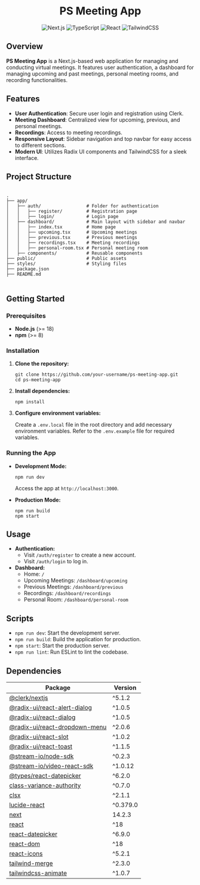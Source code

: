<h1 align="center">PS Meeting App</h1>

<p align="center">
  <img src="https://img.shields.io/badge/Next.js-14.2.3-blue.svg" alt="Next.js">
  <img src="https://img.shields.io/badge/TypeScript-5.0-blue.svg" alt="TypeScript">
  <img src="https://img.shields.io/badge/React-18.0-blue.svg" alt="React">
  <img src="https://img.shields.io/badge/TailwindCSS-3.4.1-blue.svg" alt="TailwindCSS">
</p>

<h2>Overview</h2>

<p><strong>PS Meeting App</strong> is a Next.js-based web application for managing and conducting virtual meetings. It features user authentication, a dashboard for managing upcoming and past meetings, personal meeting rooms, and recording functionalities.</p>

<h2>Features</h2>

<ul>
  <li><strong>User Authentication</strong>: Secure user login and registration using Clerk.</li>
  <li><strong>Meeting Dashboard</strong>: Centralized view for upcoming, previous, and personal meetings.</li>
  <li><strong>Recordings</strong>: Access to meeting recordings.</li>
  <li><strong>Responsive Layout</strong>: Sidebar navigation and top navbar for easy access to different sections.</li>
  <li><strong>Modern UI</strong>: Utilizes Radix UI components and TailwindCSS for a sleek interface.</li>
</ul>

<h2>Project Structure</h2>

<pre>
<code>
.
├── app/
│   ├── auth/                 # Folder for authentication
│   │   ├── register/         # Registration page
│   │   ├── login/            # Login page
│   ├── dashboard/            # Main layout with sidebar and navbar
│   │   ├── index.tsx         # Home page
│   │   ├── upcoming.tsx      # Upcoming meetings
│   │   ├── previous.tsx      # Previous meetings
│   │   ├── recordings.tsx    # Meeting recordings
│   │   ├── personal-room.tsx # Personal meeting room
│   ├── components/           # Reusable components
├── public/                   # Public assets
├── styles/                   # Styling files
├── package.json
├── README.md
</code>
</pre>

<h2>Getting Started</h2>

<h3>Prerequisites</h3>

<ul>
  <li><strong>Node.js</strong> (>= 18)</li>
  <li><strong>npm</strong> (>= 8)</li>
</ul>

<h3>Installation</h3>

<ol>
  <li><strong>Clone the repository:</strong>
    <pre><code>git clone https://github.com/your-username/ps-meeting-app.git
cd ps-meeting-app</code></pre>
  </li>
  <li><strong>Install dependencies:</strong>
    <pre><code>npm install</code></pre>
  </li>
  <li><strong>Configure environment variables:</strong>
    <p>Create a <code>.env.local</code> file in the root directory and add necessary environment variables. Refer to the <code>.env.example</code> file for required variables.</p>
  </li>
</ol>

<h3>Running the App</h3>

<ul>
  <li><strong>Development Mode:</strong>
    <pre><code>npm run dev</code></pre>
    <p>Access the app at <code>http://localhost:3000</code>.</p>
  </li>
  <li><strong>Production Mode:</strong>
    <pre><code>npm run build
npm start</code></pre>
  </li>
</ul>

<h2>Usage</h2>

<ul>
  <li><strong>Authentication:</strong>
    <ul>
      <li>Visit <code>/auth/register</code> to create a new account.</li>
      <li>Visit <code>/auth/login</code> to log in.</li>
    </ul>
  </li>
  <li><strong>Dashboard:</strong>
    <ul>
      <li>Home: <code>/</code></li>
      <li>Upcoming Meetings: <code>/dashboard/upcoming</code></li>
      <li>Previous Meetings: <code>/dashboard/previous</code></li>
      <li>Recordings: <code>/dashboard/recordings</code></li>
      <li>Personal Room: <code>/dashboard/personal-room</code></li>
    </ul>
  </li>
</ul>

<h2>Scripts</h2>

<ul>
  <li><code>npm run dev</code>: Start the development server.</li>
  <li><code>npm run build</code>: Build the application for production.</li>
  <li><code>npm start</code>: Start the production server.</li>
  <li><code>npm run lint</code>: Run ESLint to lint the codebase.</li>
</ul>

<h2>Dependencies</h2>

<table>
  <thead>
    <tr>
      <th>Package</th>
      <th>Version</th>
    </tr>
  </thead>
  <tbody>
    <tr>
      <td><a href="https://clerk.com">@clerk/nextjs</a></td>
      <td>^5.1.2</td>
    </tr>
    <tr>
      <td><a href="https://www.radix-ui.com/docs/primitives/components/alert-dialog">@radix-ui/react-alert-dialog</a></td>
      <td>^1.0.5</td>
    </tr>
    <tr>
      <td><a href="https://www.radix-ui.com/docs/primitives/components/dialog">@radix-ui/react-dialog</a></td>
      <td>^1.0.5</td>
    </tr>
    <tr>
      <td><a href="https://www.radix-ui.com/docs/primitives/components/dropdown-menu">@radix-ui/react-dropdown-menu</a></td>
      <td>^2.0.6</td>
    </tr>
    <tr>
      <td><a href="https://www.radix-ui.com/docs/primitives/components/slot">@radix-ui/react-slot</a></td>
      <td>^1.0.2</td>
    </tr>
    <tr>
      <td><a href="https://www.radix-ui.com/docs/primitives/components/toast">@radix-ui/react-toast</a></td>
      <td>^1.1.5</td>
    </tr>
    <tr>
      <td><a href="https://getstream.io">@stream-io/node-sdk</a></td>
      <td>^0.2.3</td>
    </tr>
    <tr>
      <td><a href="https://getstream.io">@stream-io/video-react-sdk</a></td>
      <td>^1.0.12</td>
    </tr>
    <tr>
      <td><a href="https://www.npmjs.com/package/@types/react-datepicker">@types/react-datepicker</a></td>
      <td>^6.2.0</td>
    </tr>
    <tr>
      <td><a href="https://www.npmjs.com/package/class-variance-authority">class-variance-authority</a></td>
      <td>^0.7.0</td>
    </tr>
    <tr>
      <td><a href="https://www.npmjs.com/package/clsx">clsx</a></td>
      <td>^2.1.1</td>
    </tr>
    <tr>
      <td><a href="https://www.npmjs.com/package/lucide-react">lucide-react</a></td>
      <td>^0.379.0</td>
    </tr>
    <tr>
      <td><a href="https://nextjs.org">next</a></td>
      <td>14.2.3</td>
    </tr>
    <tr>
      <td><a href="https://reactjs.org">react</a></td>
      <td>^18</td>
    </tr>
    <tr>
      <td><a href="https://www.npmjs.com/package/react-datepicker">react-datepicker</a></td>
      <td>^6.9.0</td>
    </tr>
    <tr>
      <td><a href="https://reactjs.org">react-dom</a></td>
      <td>^18</td>
    </tr>
    <tr>
      <td><a href="https://react-icons.github.io/react-icons">react-icons</a></td>
      <td>^5.2.1</td>
    </tr>
    <tr>
      <td><a href="https://www.npmjs.com/package/tailwind-merge">tailwind-merge</a></td>
      <td>^2.3.0</td>
    </tr>
    <tr>
      <td><a href="https://www.npmjs.com/package/tailwindcss-animate">tailwindcss-animate</a></td>
      <td>^1.0.7</td>
    </tr>
  </tbody>
</table
